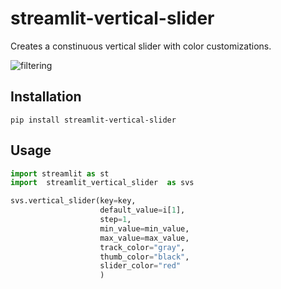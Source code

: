 # streamlit-vertical-slider

Creates a constinuous vertical slider with color customizations. 

![filtering](https://github.com/sqlinsights/streamlit-vertical-slider/blob/main/sample.gif?raw=true)

## Installation
```shell
pip install streamlit-vertical-slider
```
## Usage

```python
import streamlit as st
import  streamlit_vertical_slider  as svs

svs.vertical_slider(key=key, 
                    default_value=i[1], 
                    step=1,
                    min_value=min_value, 
                    max_value=max_value,
                    track_color="gray",
                    thumb_color="black",
                    slider_color="red"
                    )
```